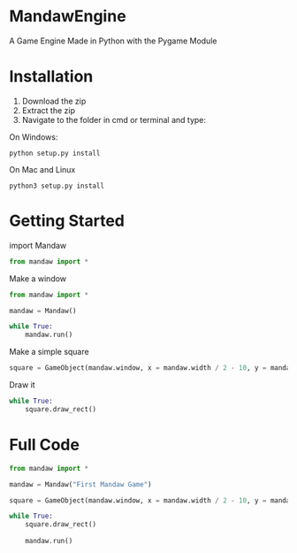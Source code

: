 # MandawEngine
A Game Engine Made in Python with the Pygame Module

# Installation
1) Download the zip
2) Extract the zip
3) Navigate to the folder in cmd or terminal and type:

On Windows:
```
python setup.py install
```
On Mac and Linux
```
python3 setup.py install
```

# Getting Started
import Mandaw
```py
from mandaw import *
```

Make a window
```py
from mandaw import *

mandaw = Mandaw() 

while True:
    mandaw.run()
```
Make a simple square
```py
square = GameObject(mandaw.window, x = mandaw.width / 2 - 10, y = mandaw.height / 2 - 10, color = "red", width = 20, height = 20)
```
Draw it
```py
while True:
    square.draw_rect()
```
# Full Code
```py
from mandaw import *

mandaw = Mandaw("First Mandaw Game")

square = GameObject(mandaw.window, x = mandaw.width / 2 - 10, y = mandaw.height / 2 - 10, color = "red", width = 20, height = 20)

while True:
    square.draw_rect()
    
    mandaw.run()
```
